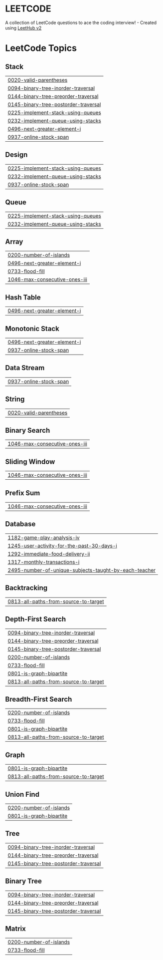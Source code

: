 # LEETCODE
A collection of LeetCode questions to ace the coding interview! - Created using [LeetHub v2](https://github.com/arunbhardwaj/LeetHub-2.0)

<!---LeetCode Topics Start-->
# LeetCode Topics
## Stack
|  |
| ------- |
| [0020-valid-parentheses](https://github.com/prabhaM07/LEETCODE/tree/master/0020-valid-parentheses) |
| [0094-binary-tree-inorder-traversal](https://github.com/prabhaM07/LEETCODE/tree/master/0094-binary-tree-inorder-traversal) |
| [0144-binary-tree-preorder-traversal](https://github.com/prabhaM07/LEETCODE/tree/master/0144-binary-tree-preorder-traversal) |
| [0145-binary-tree-postorder-traversal](https://github.com/prabhaM07/LEETCODE/tree/master/0145-binary-tree-postorder-traversal) |
| [0225-implement-stack-using-queues](https://github.com/prabhaM07/LEETCODE/tree/master/0225-implement-stack-using-queues) |
| [0232-implement-queue-using-stacks](https://github.com/prabhaM07/LEETCODE/tree/master/0232-implement-queue-using-stacks) |
| [0496-next-greater-element-i](https://github.com/prabhaM07/LEETCODE/tree/master/0496-next-greater-element-i) |
| [0937-online-stock-span](https://github.com/prabhaM07/LEETCODE/tree/master/0937-online-stock-span) |
## Design
|  |
| ------- |
| [0225-implement-stack-using-queues](https://github.com/prabhaM07/LEETCODE/tree/master/0225-implement-stack-using-queues) |
| [0232-implement-queue-using-stacks](https://github.com/prabhaM07/LEETCODE/tree/master/0232-implement-queue-using-stacks) |
| [0937-online-stock-span](https://github.com/prabhaM07/LEETCODE/tree/master/0937-online-stock-span) |
## Queue
|  |
| ------- |
| [0225-implement-stack-using-queues](https://github.com/prabhaM07/LEETCODE/tree/master/0225-implement-stack-using-queues) |
| [0232-implement-queue-using-stacks](https://github.com/prabhaM07/LEETCODE/tree/master/0232-implement-queue-using-stacks) |
## Array
|  |
| ------- |
| [0200-number-of-islands](https://github.com/prabhaM07/LEETCODE/tree/master/0200-number-of-islands) |
| [0496-next-greater-element-i](https://github.com/prabhaM07/LEETCODE/tree/master/0496-next-greater-element-i) |
| [0733-flood-fill](https://github.com/prabhaM07/LEETCODE/tree/master/0733-flood-fill) |
| [1046-max-consecutive-ones-iii](https://github.com/prabhaM07/LEETCODE/tree/master/1046-max-consecutive-ones-iii) |
## Hash Table
|  |
| ------- |
| [0496-next-greater-element-i](https://github.com/prabhaM07/LEETCODE/tree/master/0496-next-greater-element-i) |
## Monotonic Stack
|  |
| ------- |
| [0496-next-greater-element-i](https://github.com/prabhaM07/LEETCODE/tree/master/0496-next-greater-element-i) |
| [0937-online-stock-span](https://github.com/prabhaM07/LEETCODE/tree/master/0937-online-stock-span) |
## Data Stream
|  |
| ------- |
| [0937-online-stock-span](https://github.com/prabhaM07/LEETCODE/tree/master/0937-online-stock-span) |
## String
|  |
| ------- |
| [0020-valid-parentheses](https://github.com/prabhaM07/LEETCODE/tree/master/0020-valid-parentheses) |
## Binary Search
|  |
| ------- |
| [1046-max-consecutive-ones-iii](https://github.com/prabhaM07/LEETCODE/tree/master/1046-max-consecutive-ones-iii) |
## Sliding Window
|  |
| ------- |
| [1046-max-consecutive-ones-iii](https://github.com/prabhaM07/LEETCODE/tree/master/1046-max-consecutive-ones-iii) |
## Prefix Sum
|  |
| ------- |
| [1046-max-consecutive-ones-iii](https://github.com/prabhaM07/LEETCODE/tree/master/1046-max-consecutive-ones-iii) |
## Database
|  |
| ------- |
| [1182-game-play-analysis-iv](https://github.com/prabhaM07/LEETCODE/tree/master/1182-game-play-analysis-iv) |
| [1245-user-activity-for-the-past-30-days-i](https://github.com/prabhaM07/LEETCODE/tree/master/1245-user-activity-for-the-past-30-days-i) |
| [1292-immediate-food-delivery-ii](https://github.com/prabhaM07/LEETCODE/tree/master/1292-immediate-food-delivery-ii) |
| [1317-monthly-transactions-i](https://github.com/prabhaM07/LEETCODE/tree/master/1317-monthly-transactions-i) |
| [2495-number-of-unique-subjects-taught-by-each-teacher](https://github.com/prabhaM07/LEETCODE/tree/master/2495-number-of-unique-subjects-taught-by-each-teacher) |
## Backtracking
|  |
| ------- |
| [0813-all-paths-from-source-to-target](https://github.com/prabhaM07/LEETCODE/tree/master/0813-all-paths-from-source-to-target) |
## Depth-First Search
|  |
| ------- |
| [0094-binary-tree-inorder-traversal](https://github.com/prabhaM07/LEETCODE/tree/master/0094-binary-tree-inorder-traversal) |
| [0144-binary-tree-preorder-traversal](https://github.com/prabhaM07/LEETCODE/tree/master/0144-binary-tree-preorder-traversal) |
| [0145-binary-tree-postorder-traversal](https://github.com/prabhaM07/LEETCODE/tree/master/0145-binary-tree-postorder-traversal) |
| [0200-number-of-islands](https://github.com/prabhaM07/LEETCODE/tree/master/0200-number-of-islands) |
| [0733-flood-fill](https://github.com/prabhaM07/LEETCODE/tree/master/0733-flood-fill) |
| [0801-is-graph-bipartite](https://github.com/prabhaM07/LEETCODE/tree/master/0801-is-graph-bipartite) |
| [0813-all-paths-from-source-to-target](https://github.com/prabhaM07/LEETCODE/tree/master/0813-all-paths-from-source-to-target) |
## Breadth-First Search
|  |
| ------- |
| [0200-number-of-islands](https://github.com/prabhaM07/LEETCODE/tree/master/0200-number-of-islands) |
| [0733-flood-fill](https://github.com/prabhaM07/LEETCODE/tree/master/0733-flood-fill) |
| [0801-is-graph-bipartite](https://github.com/prabhaM07/LEETCODE/tree/master/0801-is-graph-bipartite) |
| [0813-all-paths-from-source-to-target](https://github.com/prabhaM07/LEETCODE/tree/master/0813-all-paths-from-source-to-target) |
## Graph
|  |
| ------- |
| [0801-is-graph-bipartite](https://github.com/prabhaM07/LEETCODE/tree/master/0801-is-graph-bipartite) |
| [0813-all-paths-from-source-to-target](https://github.com/prabhaM07/LEETCODE/tree/master/0813-all-paths-from-source-to-target) |
## Union Find
|  |
| ------- |
| [0200-number-of-islands](https://github.com/prabhaM07/LEETCODE/tree/master/0200-number-of-islands) |
| [0801-is-graph-bipartite](https://github.com/prabhaM07/LEETCODE/tree/master/0801-is-graph-bipartite) |
## Tree
|  |
| ------- |
| [0094-binary-tree-inorder-traversal](https://github.com/prabhaM07/LEETCODE/tree/master/0094-binary-tree-inorder-traversal) |
| [0144-binary-tree-preorder-traversal](https://github.com/prabhaM07/LEETCODE/tree/master/0144-binary-tree-preorder-traversal) |
| [0145-binary-tree-postorder-traversal](https://github.com/prabhaM07/LEETCODE/tree/master/0145-binary-tree-postorder-traversal) |
## Binary Tree
|  |
| ------- |
| [0094-binary-tree-inorder-traversal](https://github.com/prabhaM07/LEETCODE/tree/master/0094-binary-tree-inorder-traversal) |
| [0144-binary-tree-preorder-traversal](https://github.com/prabhaM07/LEETCODE/tree/master/0144-binary-tree-preorder-traversal) |
| [0145-binary-tree-postorder-traversal](https://github.com/prabhaM07/LEETCODE/tree/master/0145-binary-tree-postorder-traversal) |
## Matrix
|  |
| ------- |
| [0200-number-of-islands](https://github.com/prabhaM07/LEETCODE/tree/master/0200-number-of-islands) |
| [0733-flood-fill](https://github.com/prabhaM07/LEETCODE/tree/master/0733-flood-fill) |
<!---LeetCode Topics End-->